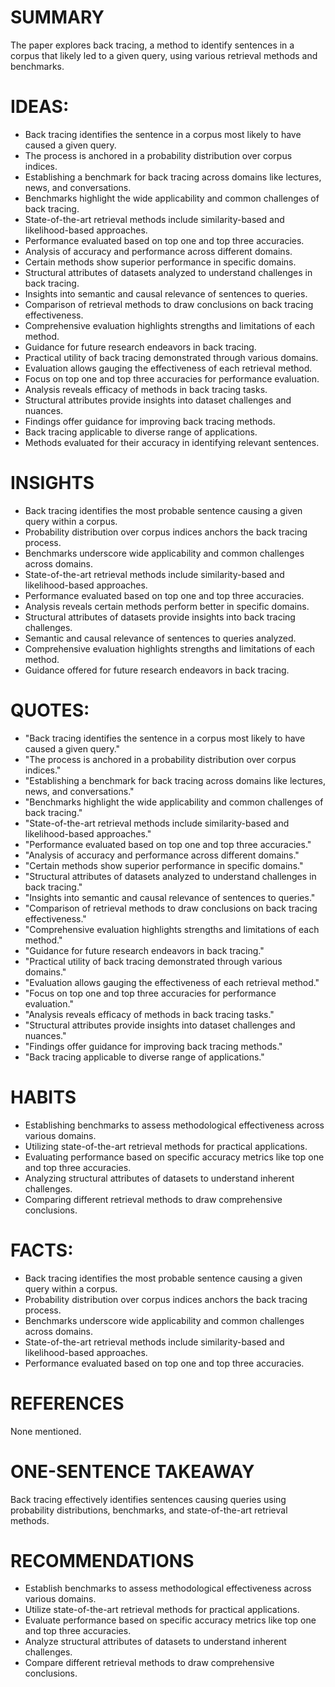 # SUMMARY
The paper explores back tracing, a method to identify sentences in a corpus that likely led to a given query, using various retrieval methods and benchmarks.

# IDEAS:
- Back tracing identifies the sentence in a corpus most likely to have caused a given query.
- The process is anchored in a probability distribution over corpus indices.
- Establishing a benchmark for back tracing across domains like lectures, news, and conversations.
- Benchmarks highlight the wide applicability and common challenges of back tracing.
- State-of-the-art retrieval methods include similarity-based and likelihood-based approaches.
- Performance evaluated based on top one and top three accuracies.
- Analysis of accuracy and performance across different domains.
- Certain methods show superior performance in specific domains.
- Structural attributes of datasets analyzed to understand challenges in back tracing.
- Insights into semantic and causal relevance of sentences to queries.
- Comparison of retrieval methods to draw conclusions on back tracing effectiveness.
- Comprehensive evaluation highlights strengths and limitations of each method.
- Guidance for future research endeavors in back tracing.
- Practical utility of back tracing demonstrated through various domains.
- Evaluation allows gauging the effectiveness of each retrieval method.
- Focus on top one and top three accuracies for performance evaluation.
- Analysis reveals efficacy of methods in back tracing tasks.
- Structural attributes provide insights into dataset challenges and nuances.
- Findings offer guidance for improving back tracing methods.
- Back tracing applicable to diverse range of applications.
- Methods evaluated for their accuracy in identifying relevant sentences.

# INSIGHTS
- Back tracing identifies the most probable sentence causing a given query within a corpus.
- Probability distribution over corpus indices anchors the back tracing process.
- Benchmarks underscore wide applicability and common challenges across domains.
- State-of-the-art retrieval methods include similarity-based and likelihood-based approaches.
- Performance evaluated based on top one and top three accuracies.
- Analysis reveals certain methods perform better in specific domains.
- Structural attributes of datasets provide insights into back tracing challenges.
- Semantic and causal relevance of sentences to queries analyzed.
- Comprehensive evaluation highlights strengths and limitations of each method.
- Guidance offered for future research endeavors in back tracing.

# QUOTES:
- "Back tracing identifies the sentence in a corpus most likely to have caused a given query."
- "The process is anchored in a probability distribution over corpus indices."
- "Establishing a benchmark for back tracing across domains like lectures, news, and conversations."
- "Benchmarks highlight the wide applicability and common challenges of back tracing."
- "State-of-the-art retrieval methods include similarity-based and likelihood-based approaches."
- "Performance evaluated based on top one and top three accuracies."
- "Analysis of accuracy and performance across different domains."
- "Certain methods show superior performance in specific domains."
- "Structural attributes of datasets analyzed to understand challenges in back tracing."
- "Insights into semantic and causal relevance of sentences to queries."
- "Comparison of retrieval methods to draw conclusions on back tracing effectiveness."
- "Comprehensive evaluation highlights strengths and limitations of each method."
- "Guidance for future research endeavors in back tracing."
- "Practical utility of back tracing demonstrated through various domains."
- "Evaluation allows gauging the effectiveness of each retrieval method."
- "Focus on top one and top three accuracies for performance evaluation."
- "Analysis reveals efficacy of methods in back tracing tasks."
- "Structural attributes provide insights into dataset challenges and nuances."
- "Findings offer guidance for improving back tracing methods."
- "Back tracing applicable to diverse range of applications."

# HABITS
- Establishing benchmarks to assess methodological effectiveness across various domains.
- Utilizing state-of-the-art retrieval methods for practical applications.
- Evaluating performance based on specific accuracy metrics like top one and top three accuracies.
- Analyzing structural attributes of datasets to understand inherent challenges.
- Comparing different retrieval methods to draw comprehensive conclusions.

# FACTS:
- Back tracing identifies the most probable sentence causing a given query within a corpus.
- Probability distribution over corpus indices anchors the back tracing process.
- Benchmarks underscore wide applicability and common challenges across domains.
- State-of-the-art retrieval methods include similarity-based and likelihood-based approaches.
- Performance evaluated based on top one and top three accuracies.

# REFERENCES
None mentioned.

# ONE-SENTENCE TAKEAWAY
Back tracing effectively identifies sentences causing queries using probability distributions, benchmarks, and state-of-the-art retrieval methods.

# RECOMMENDATIONS
- Establish benchmarks to assess methodological effectiveness across various domains.
- Utilize state-of-the-art retrieval methods for practical applications.
- Evaluate performance based on specific accuracy metrics like top one and top three accuracies.
- Analyze structural attributes of datasets to understand inherent challenges.
- Compare different retrieval methods to draw comprehensive conclusions.